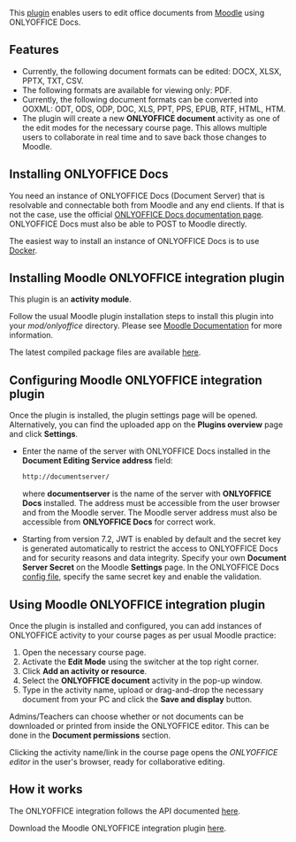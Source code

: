 This [plugin](https://github.com/ONLYOFFICE/moodle-mod_onlyofficeeditor) enables users to edit office documents from [Moodle](https://moodle.org/) using ONLYOFFICE Docs.

## Features

- Currently, the following document formats can be edited: DOCX, XLSX, PPTX, TXT, CSV.
- The following formats are available for viewing only: PDF.
- Currently, the following document formats can be converted into OOXML: ODT, ODS, ODP, DOC, XLS, PPT, PPS, EPUB, RTF, HTML, HTM.
- The plugin will create a new **ONLYOFFICE document** activity as one of the edit modes for the necessary course page. This allows multiple users to collaborate in real time and to save back those changes to Moodle.

## Installing ONLYOFFICE Docs

You need an instance of ONLYOFFICE Docs (Document Server) that is resolvable and connectable both from Moodle and any end clients. If that is not the case, use the official [ONLYOFFICE Docs documentation page](https://helpcenter.onlyoffice.com/server/linux/document/linux-installation.aspx). ONLYOFFICE Docs must also be able to POST to Moodle directly.

The easiest way to install an instance of ONLYOFFICE Docs is to use [Docker](https://github.com/onlyoffice/Docker-DocumentServer).

## Installing Moodle ONLYOFFICE integration plugin

This plugin is an **activity module**.

Follow the usual Moodle plugin installation steps to install this plugin into your *mod/onlyoffice* directory. Please see [Moodle Documentation](https://docs.moodle.org/311/en/Installing_plugins) for more information.

The latest compiled package files are available [here](https://github.com/ONLYOFFICE/moodle-mod_onlyofficeeditor/releases).

## Configuring Moodle ONLYOFFICE integration plugin

Once the plugin is installed, the plugin settings page will be opened. Alternatively, you can find the uploaded app on the **Plugins overview** page and click **Settings**.

- Enter the name of the server with ONLYOFFICE Docs installed in the **Document Editing Service address** field:

  ``` sh
  http://documentserver/
  ```

  where **documentserver** is the name of the server with **ONLYOFFICE Docs** installed. The address must be accessible from the user browser and from the Moodle server. The Moodle server address must also be accessible from **ONLYOFFICE Docs** for correct work.

- Starting from version 7.2, JWT is enabled by default and the secret key is generated automatically to restrict the access to ONLYOFFICE Docs and for security reasons and data integrity. Specify your own **Document Server Secret** on the Moodle **Settings** page. In the ONLYOFFICE Docs [config file](../../Additional%20API/Signature/Signature.md), specify the same secret key and enable the validation.

## Using Moodle ONLYOFFICE integration plugin

Once the plugin is installed and configured, you can add instances of ONLYOFFICE activity to your course pages as per usual Moodle practice:

1. Open the necessary course page.
2. Activate the **Edit Mode** using the switcher at the top right corner.
3. Click **Add an activity or resource**.
4. Select the **ONLYOFFICE document** activity in the pop-up window.
5. Type in the activity name, upload or drag-and-drop the necessary document from your PC and click the **Save and display** button.

Admins/Teachers can choose whether or not documents can be downloaded or printed from inside the ONLYOFFICE editor. This can be done in the **Document permissions** section.

Clicking the activity name/link in the course page opens the *ONLYOFFICE editor* in the user's browser, ready for collaborative editing.

## How it works

The ONLYOFFICE integration follows the API documented [here](../Basic%20concepts.md).

Download the Moodle ONLYOFFICE integration plugin [here](https://github.com/ONLYOFFICE/moodle-mod_onlyofficeeditor).
